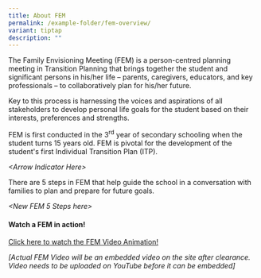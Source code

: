 ```yaml
---
title: About FEM
permalink: /example-folder/fem-overview/
variant: tiptap
description: ""
---
```

<p>The Family Envisioning Meeting (FEM) is a person-centred planning meeting
in Transition Planning that brings together the student and significant
persons in his/her life – parents, caregivers, educators, and key professionals
– to collaboratively plan for his/her future.</p>
<p>Key to this process is harnessing the voices and aspirations of all stakeholders
to develop personal life goals for the student based on their interests,
preferences and strengths.</p>
<p>FEM is first conducted in the 3<sup>rd</sup> year of secondary schooling
when the student turns 15 years old. FEM is pivotal for the development
of the student's first Individual Transition Plan (ITP).</p>
<p></p>
<p><em>&lt;Arrow Indicator Here&gt;</em>
</p>
<p></p>
<p></p>
<p>There are 5 steps in FEM that help guide the school in a conversation
with families to plan and prepare for future goals.</p>
<p><em>&lt;New FEM 5 Steps here&gt;</em>
</p>
<p></p>
<p></p>
<h4><strong>Watch a FEM in action!</strong></h4>
<p><a href="https://app.vyond.com/videos/aa41fa88-20fd-48e6-bc5d-dd783e0aea3b" rel="noopener nofollow" target="_blank">Click here to watch the FEM Video Animation!</a>
</p>
<p><em>[Actual FEM Video will be an embedded video on the site after clearance. Video needs to be uploaded on YouTube before it can be embedded]</em>
</p>
<p></p>
<p></p>
<p></p>